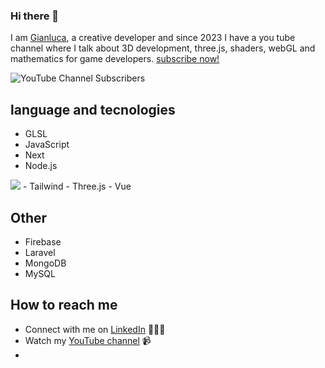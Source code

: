 ### Hi there 👋

I am [Gianluca](https://www.youtube.com/@gianlucalomarco), a creative developer and since 2023 I have a you tube channel where I talk about 3D development, three.js, shaders, webGL and mathematics for game developers. 
[subscribe now!](https://www.youtube.com/@gianlucalomarco?sub_confirmation=1) 
<p>
  <img alt="YouTube Channel Subscribers" src="https://img.shields.io/youtube/channel/subscribers/UCANHM643NsZGwuYvUcyN-yQ">
</p>

## language and tecnologies
- GLSL
- JavaScript
- Next
- Node.js
<img src="https://img.shields.io/badge/-ReactJs-61DAFB?logo=react&logoColor=white&style=for-the-badge">
- Tailwind
- Three.js
- Vue

## Other
- Firebase
- Laravel
- MongoDB
- MySQL

## How to reach me
- Connect with me on [LinkedIn](https://www.linkedin.com/in/gianluca-lomarco-2a496b5b/) 👨🏻‍💻
- Watch my [YouTube channel](https://www.youtube.com/@gianlucalomarco) 📹
- 
<!--
**rock-biter/rock-biter** is a ✨ _special_ ✨ repository because its `README.md` (this file) appears on your GitHub profile.

Here are some ideas to get you started:

- 🔭 I’m currently working on ...
- 🌱 I’m currently learning ...
- 👯 I’m looking to collaborate on ...
- 🤔 I’m looking for help with ...
- 💬 Ask me about ...
- 📫 How to reach me: ...
- 😄 Pronouns: ...
- ⚡ Fun fact: ...
-->
